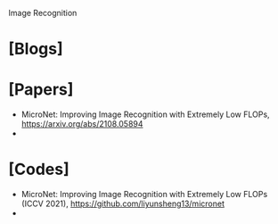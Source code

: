 Image Recognition


# [Blogs]

# [Papers]
+ MicroNet: Improving Image Recognition with Extremely Low FLOPs, https://arxiv.org/abs/2108.05894
+ 

# [Codes]
+ MicroNet: Improving Image Recognition with Extremely Low FLOPs (ICCV 2021), https://github.com/liyunsheng13/micronet
+ 

